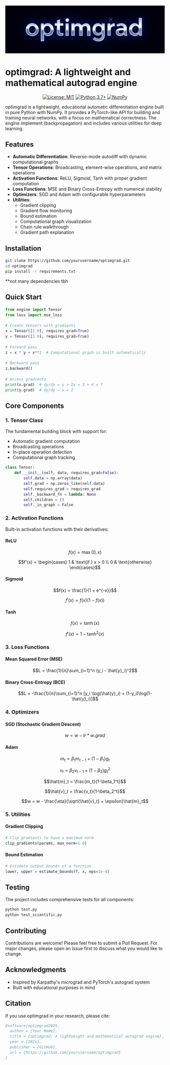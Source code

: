 ![OptimGrad Logo](logo.jpg)

# optimgrad: A lightweight and mathematical autograd engine

<div align="center">

[![License: MIT](https://img.shields.io/badge/License-MIT-yellow.svg)](https://opensource.org/licenses/MIT)
[![Python 3.7+](https://img.shields.io/badge/python-3.7+-blue.svg)](https://www.python.org/downloads/)
[![NumPy](https://img.shields.io/badge/numpy-%23013243.svg)](https://numpy.org)

</div>

optimgrad is a lightweight, educational automatic differentiation engine built in pure Python with NumPy. It provides a PyTorch-like API for building and training neural networks, with a focus on mathematical correctness. The engine implement (backpropagation) and includes various utilities for deep learning.

## Features

- **Automatic Differentiation**: Reverse-mode autodiff with dynamic computational graphs
- **Tensor Operations**: Broadcasting, element-wise operations, and matrix operations
- **Activation Functions**: ReLU, Sigmoid, Tanh with proper gradient computation
- **Loss Functions**: MSE and Binary Cross-Entropy with numerical stability
- **Optimizers**: SGD and Adam with configurable hyperparameters
- **Utilities**: 
  - Gradient clipping
  - Gradient flow monitoring
  - Bound estimation
  - Computational graph visualization
  - Chain rule walkthrough
  - Gradient path explanation

## Installation

```bash
git clone https://github.com/yourusername/optimgrad.git
cd optimgrad
pip install -r requirements.txt
```
**not many dependencies tbh

## Quick Start

```python
from engine import Tensor
from loss import mse_loss

# Create tensors with gradients
x = Tensor([2.0], requires_grad=True)
y = Tensor([3.0], requires_grad=True)

# Forward pass
z = x * y + x**2  # Computational graph is built automatically

# Backward pass
z.backward()

# Access gradients
print(x.grad)  # dy/dx = y + 2x = 3 + 4 = 7
print(y.grad)  # dy/dy = x = 2
```

## Core Components

### 1. Tensor Class

The fundamental building block with support for:
- Automatic gradient computation
- Broadcasting operations
- In-place operation detection
- Computational graph tracking

```python
class Tensor:
    def __init__(self, data, requires_grad=False):
        self.data = np.array(data)
        self.grad = np.zeros_like(self.data)
        self.requires_grad = requires_grad
        self._backward_fn = lambda: None
        self.children = ()
        self._in_graph = False
```

### 2. Activation Functions

Built-in activation functions with their derivatives:

#### ReLU
```math
f(x) = \max(0, x)
```
```math
f'(x) = \begin{cases} 
1 & \text{if } x > 0 \\
0 & \text{otherwise}
\end{cases}
```

#### Sigmoid
```math
f(x) = \frac{1}{1 + e^{-x}}
```
```math
f'(x) = f(x)(1 - f(x))
```

#### Tanh
```math
f(x) = \tanh(x)
```
```math
f'(x) = 1 - \tanh^2(x)
```

### 3. Loss Functions

#### Mean Squared Error (MSE)
```math
L = \frac{1}{n}\sum_{i=1}^n (y_i - \hat{y}_i)^2
```

#### Binary Cross-Entropy (BCE)
```math
L = -\frac{1}{n}\sum_{i=1}^n [y_i \log(\hat{y}_i) + (1-y_i)\log(1-\hat{y}_i)]
```

### 4. Optimizers

#### SGD (Stochastic Gradient Descent)
```math
w = w - lr * w.grad
```

#### Adam
```math
m_t = \beta_1 m_{t-1} + (1-\beta_1)g_t
```
```math
v_t = \beta_2 v_{t-1} + (1-\beta_2)g_t^2
```
```math
\hat{m}_t = \frac{m_t}{1-\beta_1^t}
```
```math
\hat{v}_t = \frac{v_t}{1-\beta_2^t}
```
```math
w = w - \frac{\eta}{\sqrt{\hat{v}_t} + \epsilon}\hat{m}_t
```

### 5. Utilities

#### Gradient Clipping
```python
# Clip gradients to have a maximum norm
clip_gradients(params, max_norm=1.0)
```

#### Bound Estimation
```python
# Estimate output bounds of a function
lower, upper = estimate_bounds(f, x, eps=1e-4)
```

## Testing

The project includes comprehensive tests for all components:
```bash
python test.py
python test_scientific.py
```

## Contributing

Contributions are welcome! Please feel free to submit a Pull Request. For major changes, please open an issue first to discuss what you would like to change.


## Acknowledgments

- Inspired by Karpathy's micrograd and PyTorch's autograd system
- Built with educational purposes in mind

## Citation

If you use optimgrad in your research, please cite:

```bibtex
@software{optimgrad2025,
  author = {Your Name},
  title = {optimgrad: A lightweight and mathematical autograd engine},
  year = {202x},
  publisher = {GitHub},
  url = {https://github.com/yourusername/optimgrad}
}
``` 